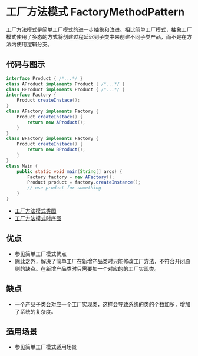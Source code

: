 # 工厂方法模式 FactoryMethodPattern

工厂方法模式是简单工厂模式的进一步抽象和改进。相比简单工厂模式，抽象工厂模式使用了多态的方式将创建过程延迟到子类中来创建不同子类产品，而不是在方法内使用逻辑分支。

## 代码与图示

``` java
interface Product { /*...*/ }
class AProduct implements Product { /*...*/ }
class BProduct implements Product { /*...*/ }
interface Factory {
    Product createInstace();
}
class AFactory implements Factory {
    Product createInstace() {
        return new AProduct();
    }
}
class BFactory implements Factory {
    Product createInstace() {
        return new BProduct();
    }
}
class Main {
    public static void main(String[] args) {
        Factory factory = new AFactory();
        Product product = factory.createInstance();
        // use product for something
    }
}
```

* [工厂方法模式类图](./factory-method-class.puml)
* [工厂方法模式时序图](./factory-method-timing.puml)

## 优点

* 参见简单工厂模式优点
* 除此之外，解决了简单工厂在新增产品类时只能修改工厂方法，不符合开闭原则的缺点。在新增产品类时只需要加一个对应的的工厂实现类。

## 缺点

* 一个产品子类会对应一个工厂实现类，这样会导致系统的类的个数加多，增加了系统的复杂度。

## 适用场景

* 参见简单工厂模式适用场景
